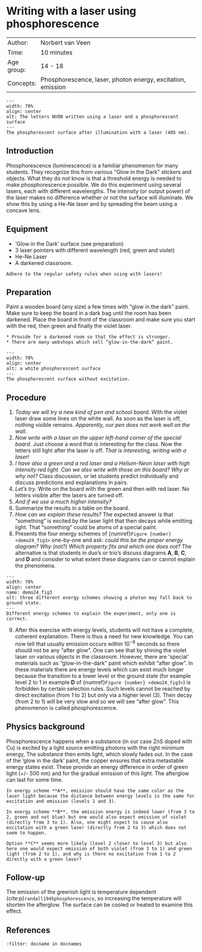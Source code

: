 # Writing with a laser using phosphorescence

<table style="width: 100%; border-collapse: collapse; border: none;">
    <tr style="background-color: var(--background-color);">  
        <td style="text-align: left; padding: 3px; border: none; color: var(--text-color)">Author:</td>
        <td style="text-align: left; padding: 3px; border: none; color: var(--text-color)">Norbert van Veen</td>
    </tr>
    <tr style="background-color: var(--background-color);"> 
        <td style="text-align: left; padding: 3px; border: none; color: var(--text-color)">Time:</td>
        <td style="text-align: left; padding: 3px; border: none; color: var(--text-color)">10 minutes</td>
    </tr>
    <tr style="background-color: var(--background-color);"> 
        <td style="text-align: left; padding: 3px; border: none; color: var(--text-color)">Age group:</td>
        <td style="text-align: left; padding: 3px; border: none; color: var(--text-color)">14 - 18</td>
    </tr>
    <tr style="background-color: var(--background-color);"> 
        <td style="text-align: left; padding: 3px; border: none; color: var(--text-color)">Concepts:</td>
        <td style="text-align: left; padding: 3px; border: none; color: var(--text-color)">Phosphorescence, laser, photon energy, excitation, emission</td>
    </tr>
</table>

```{figure} demo24_figure2.JPG
---
width: 70%
align: center
alt: The letters NVON written using a laser and a phosphorescent surface
---
The phosphorescent surface after illumination with a laser (405 nm). 
``` 

## Introduction
Phosphorescence (luminescence) is a familiar phenomenon for many students. They recognize this from various "Glow in the Dark" stickers and objects. What they do not know is that a threshold energy is needed to make phosphorescence possible. We do this experiment using several lasers, each with different wavelengths. The intensity (or output power) of the laser makes no difference whether or not the surface will illuminate. We show this by using a He-Ne laser and by spreading the beam using a concave lens.

## Equipment
* ‘Glow in the Dark’ surface (see preparation)
* 3 laser pointers with different wavelength (red, green and violet)
* He-Ne Laser
* A darkened classroom.

```{warning}
Adhere to the regular safety rules when using with lasers!
```

## Preparation
Paint a wooden board (any size) a few times with "glow in the dark" paint. Make sure to keep the board in a dark bag until the room has been darkened. Place the board in front of the classroom and make sure you start with the red, then green and finally the violet laser.

```{tip}
* Provide for a darkened room so that the effect is stronger.
* There are many webshops which sell “glow-in-the-dark” paint.
```

```{figure} demo24_figure1.JPG
---
width: 70%
align: center
alt: a white phosphorescent surface
---
The phosphorescent surface without excitation.
``` 

## Procedure
1.	*Today we will try a new kind of pen and school board.* With the violet laser draw some lines on the white wall. As soon as the laser is off, nothing visible remains. *Apparently, our pen does not work well on the wall.*
2.	*Now write with a laser on the upper left-hand corner of the special board.* Just choose a word that is interesting for the class. Now the letters still light after the laser is off. *That is interesting, writing with a laser!*
3.	*I have also a green and a red laser and a Helium-Neon laser with high intensity red light. Can we also write with those on this board? Why or why not?* Class discussion, or let students predict individually and discuss predictions and explanations in pairs.
4.	*Let’s try.* Write on the board with the green and then with red laser. No letters visible after the lasers are turned off.
5.	*And if we use a much higher intensity?*
6.	Summarize the results in a table on the board.
7.	*How can we explain these results?* The expected answer is that “something” is excited by the laser light that then decays while emitting light. That “something” could be atoms of a special paint.
8.	Presents the four energy schemes of {numref}`Figure {number} <demo24_fig3>` one-by-one and ask: *could this be the proper energy diagram? Why (not?) Which property fits and which one does not?* The alternative is that students in duo’s or trio’s discuss diagrams **A**, **B**, **C**, and **D** and consider to what extent these diagrams can or cannot explain the phenomena.

```{figure} demo24_figure3.jpg
---
width: 70%
align: center
name: demo24_fig3
alt: three different energy schemes showing a photon may fall back to ground state.
---
Different energy schemes to explain the experiment, only one is correct.
``` 

9. After this exercise with energy levels, students will not have a complete, coherent explanation. There is thus a need for new knowledge. You can now tell that usually emission occurs within 10$^{-8}$ seconds so there should not be any “after glow”. One can see that by shining the violet laser on various objects in the classroom. However, there are 'special' materials such as “glow-in-the-dark” paint which exhibit “after glow”. In these materials there are energy levels which can exist much longer because the transition to a lower level or the ground state (for example level 2 to 1 in example **D** of {numref}`Figure {number} <demo24_fig3>`) is forbidden by certain selection rules. Such levels cannot be reached by direct excitation (from 1 to 2) but only via a higher level (3). Then decay (from 2 to 1) will be very slow and so we will see “after glow”. This phenomenon is called phosphorescence. 

## Physics background
Phosphorescence happens when a substance (in our case ZnS doped with Cu) is excited by a light source emitting photons with the right minimum energy, The substance then emits light, which slowly fades out. In the case of the ‘glow in the dark’ paint, the copper ensures that extra metastable energy states exist. These provide an energy difference in order of green light (+/- 500 nm) and for the gradual emission of this light. The afterglow can last for some time.

```{admonition} Possible explanations of emission with the energy schemes
In energy scheme **A**, emission should have the same color as the laser light because the distance between energy levels is the same for excitation and emission (levels 1 and 3). 

In energy scheme **B**, the emission energy is indeed lower (from 3 to 2, green and not blue) but one would also expect emission of violet (directly from 3 to 1). Also, one might expect to cause also excitation with a green laser (directly from 2 to 3) which does not seem to happen.

Option **C** seems more likely (level 2 closer to level 3) but also here one would expect emission of both violet (from 3 to 1) and green light (from 2 to 1), and why is there no excitation from 1 to 2 directly with a green laser?
```

## Follow-up
The emission of the greenish light is temperature dependent {cite:p}`randall1945phosphorescence`, so increasing the temperature will shorten the afterglow. The surface can be cooled or heated to examine this effect.

## References
```{bibliography}
:filter: docname in docnames
```
